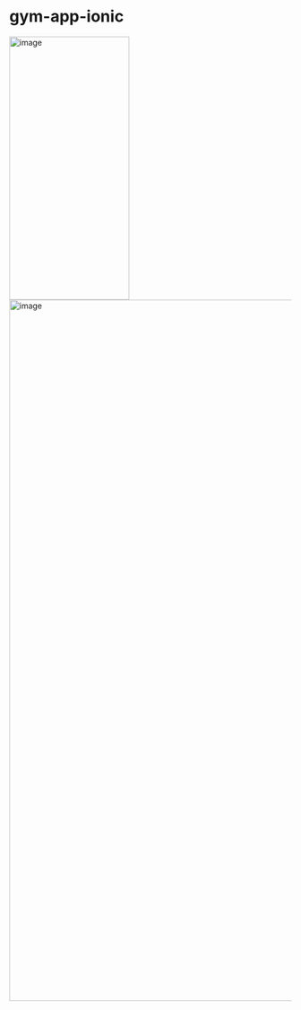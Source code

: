 # gym-app-ionic

<img width="214" height="470" alt="image" src="https://github.com/user-attachments/assets/2eb9467e-608e-4cc1-b0a3-7e4c93030c54" />

<img width="576" height="1252" alt="image" src="https://github.com/user-attachments/assets/7ca120da-c4e3-45fa-b296-c4233fccf020" />

